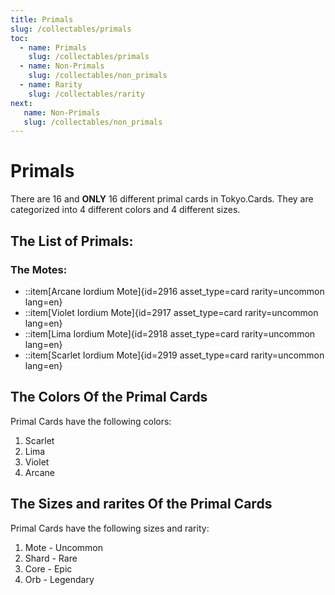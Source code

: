 ```yaml
---
title: Primals 
slug: /collectables/primals 
toc:
  - name: Primals
    slug: /collectables/primals 
  - name: Non-Primals 
    slug: /collectables/non_primals
  - name: Rarity 
    slug: /collectables/rarity
next: 
   name: Non-Primals
   slug: /collectables/non_primals
---
```


# Primals
There are 16 and __ONLY__ 16 different primal cards in Tokyo.Cards. They are categorized into 4 different colors and 4 different sizes.

## The List of Primals:

### The Motes:
- ::item[Arcane Iordium Mote]{id=2916 asset_type=card rarity=uncommon lang=en} 
- ::item[Violet Iordium Mote]{id=2917 asset_type=card rarity=uncommon lang=en} 
- ::item[Lima Iordium Mote]{id=2918 asset_type=card rarity=uncommon lang=en} 
- ::item[Scarlet Iordium Mote]{id=2919 asset_type=card rarity=uncommon lang=en} 

## The Colors Of the Primal Cards

Primal Cards have the following colors:
1. Scarlet
2. Lima
3. Violet
4. Arcane

## The Sizes and rarites Of the Primal Cards

Primal Cards have the following sizes and rarity:
1. Mote - Uncommon
2. Shard - Rare
3. Core - Epic
4. Orb - Legendary


